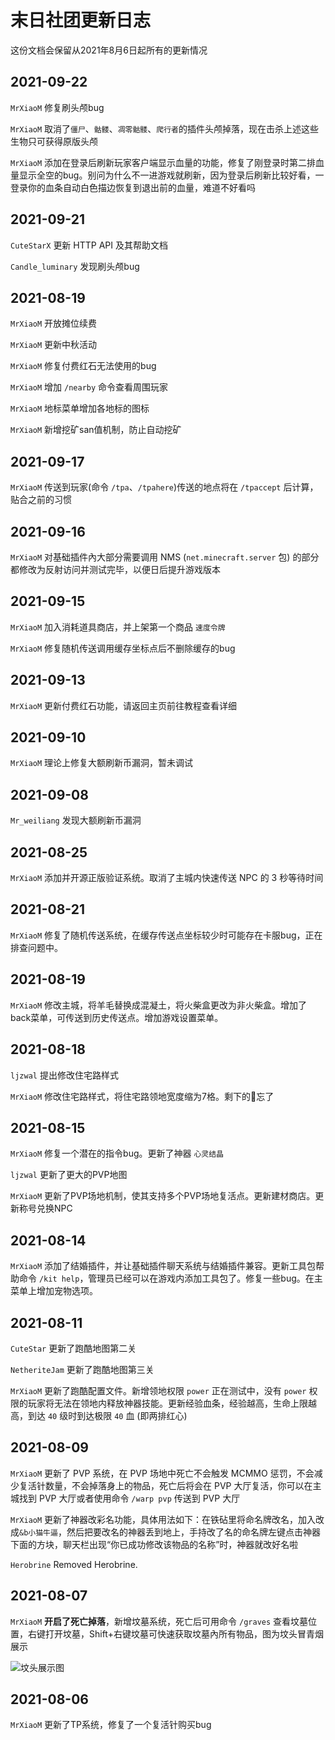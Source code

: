 # 末日社团更新日志

这份文档会保留从2021年8月6日起所有的更新情况

<!-- 请编写者填写时，标题为 “## 年-月-日”，内容要标明更新者，最新的更新日志要排在最前面，别忘了，句末要有两个空格才算换行 -->

## 2021-09-22

`MrXiaoM` 修复刷头颅bug

`MrXiaoM` 取消了`僵尸`、`骷髅`、`凋零骷髅`、`爬行者`的插件头颅掉落，现在击杀上述这些生物只可获得原版头颅

`MrXiaoM` 添加在登录后刷新玩家客户端显示血量的功能，修复了刚登录时第二排血量显示全空的bug。别问为什么不一进游戏就刷新，因为登录后刷新比较好看，一登录你的血条自动白色描边恢复到退出前的血量，难道不好看吗

## 2021-09-21

`CuteStarX` 更新 HTTP API 及其帮助文档

`Candle_luminary` 发现刷头颅bug

## 2021-08-19

`MrXiaoM` 开放摊位续费

`MrXiaoM` 更新中秋活动

`MrXiaoM` 修复付费红石无法使用的bug

`MrXiaoM` 增加 `/nearby` 命令查看周围玩家

`MrXiaoM` 地标菜单增加各地标的图标

`MrXiaoM` 新增挖矿san值机制，防止自动挖矿

## 2021-09-17

`MrXiaoM` 传送到玩家(命令 `/tpa`、`/tpahere`)传送的地点将在 `/tpaccept` 后计算，贴合之前的习惯

## 2021-09-16

`MrXiaoM` 对基础插件內大部分需要调用 NMS (`net.minecraft.server` 包) 的部分都修改为反射访问并测试完毕，以便日后提升游戏版本

## 2021-09-15

`MrXiaoM` 加入消耗道具商店，并上架第一个商品 `速度令牌`

`MrXiaoM` 修复随机传送调用缓存坐标点后不删除缓存的bug

## 2021-09-13

`MrXiaoM` 更新付费红石功能，请返回主页前往教程查看详细

## 2021-09-10

`MrXiaoM` 理论上修复大额刷新币漏洞，暂未调试

## 2021-09-08

`Mr_weiliang` 发现大额刷新币漏洞

## 2021-08-25

`MrXiaoM` 添加并开源正版验证系统。取消了主城内快速传送 NPC 的 3 秒等待时间

## 2021-08-21

`MrXiaoM` 修复了随机传送系统，在缓存传送点坐标较少时可能存在卡服bug，正在排查问题中。

## 2021-08-19

`MrXiaoM` 修改主城，将羊毛替换成混凝土，将火柴盒更改为非火柴盒。增加了back菜单，可传送到历史传送点。增加游戏设置菜单。

## 2021-08-18

`ljzwal` 提出修改住宅路样式

`MrXiaoM` 修改住宅路样式，将住宅路领地宽度缩为7格。剩下的👨忘了

## 2021-08-15

`MrXiaoM` 修复一个潜在的指令bug。更新了神器 `心灵结晶`

`ljzwal` 更新了更大的PVP地图

`MrXiaoM` 更新了PVP场地机制，使其支持多个PVP场地复活点。更新建材商店。更新称号兑换NPC

## 2021-08-14

`MrXiaoM` 添加了结婚插件，并让基础插件聊天系统与结婚插件兼容。更新工具包帮助命令 `/kit help`，管理员已经可以在游戏内添加工具包了。修复一些bug。在主菜单上增加宠物选项。

## 2021-08-11

`CuteStar` 更新了跑酷地图第二关

`NetheriteJam` 更新了跑酷地图第三关

`MrXiaoM` 更新了跑酷配置文件。新增领地权限 `power` 正在测试中，没有 `power` 权限的玩家将无法在领地内释放神器技能。更新经验血条，经验越高，生命上限越高，到达 `40` 级时到达极限 `40` 血 (即两排红心)

## 2021-08-09

`MrXiaoM` 更新了 PVP 系统，在 PVP 场地中死亡不会触发 MCMMO 惩罚，不会减少复活针数量，不会掉落身上的物品，死亡后将会在 PVP 大厅复活，你可以在主城找到 PVP 大厅或者使用命令 `/warp pvp` 传送到 PVP 大厅

`MrXiaoM` 更新了神器改彩名功能，具体用法如下：在铁砧里将命名牌改名，加入改成`&b小猫牛逼`，然后把要改名的神器丢到地上，手持改了名的命名牌左键点击神器下面的方块，聊天栏出现“你已成功修改该物品的名称”时，神器就改好名啦

`Herobrine` Removed Herobrine.

## 2021-08-07

`MrXiaoM` **开启了死亡掉落**，新增坟墓系统，死亡后可用命令 `/graves` 查看坟墓位置，右键打开坟墓，Shift+右键坟墓可快速获取坟墓內所有物品，图为坟头冒青烟展示

![坟头展示图](https://i.loli.net/2021/08/07/9iSBwxsMjWDGEXK.png)

## 2021-08-06

`MrXiaoM` 更新了TP系统，修复了一个复活针购买bug  

